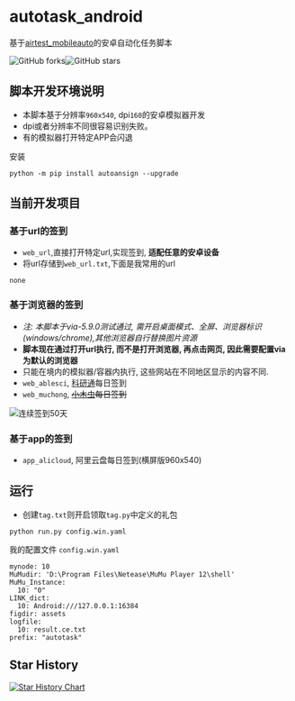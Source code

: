 # autotask_android

基于[airtest_mobileauto](https://pypi.org/project/airtest-mobileauto)的安卓自动化任务脚本

![GitHub forks](https://img.shields.io/github/forks/MobileAutoFlow/autoansign?color=60c5ba&style=for-the-badge)![GitHub stars](https://img.shields.io/github/stars/MobileAutoFlow/autoansign?color=ffd700&style=for-the-badge)


## 脚本开发环境说明
* 本脚本基于分辨率`960x540`, dpi`160`的安卓模拟器开发
* dpi或者分辨率不同很容易识别失败。
* 有的模拟器打开特定APP会闪退

安装

```
python -m pip install autoansign --upgrade
```

## 当前开发项目
### 基于url的签到
* `web_url`,直接打开特定url,实现签到, **适配任意的安卓设备**
* 将url存储到`web_url.txt`,下面是我常用的url
```
none
```

### 基于浏览器的签到
* *注: 本脚本于via-5.9.0测试通过, 需开启桌面模式、全屏、浏览器标识(windows/chrome),其他浏览器自行替换图片资源*
* **脚本现在通过打开url执行, 而不是打开浏览器, 再点击网页, 因此需要配置via为默认的浏览器**
* 只能在境内的模拟器/容器内执行, 这些网站在不同地区显示的内容不同.
* `web_ablesci`, [科研通](https://www.ablesci.com/)每日签到
* `web_muchong`, ~~[小木虫](https://muchong.com/bbs/)每日签到~~

![连续签到50天](https://private-user-images.githubusercontent.com/174871503/397235351-c1a55b1f-a8f0-4370-aec5-211ef40a1564.png?jwt=eyJhbGciOiJIUzI1NiIsInR5cCI6IkpXVCJ9.eyJpc3MiOiJnaXRodWIuY29tIiwiYXVkIjoicmF3LmdpdGh1YnVzZXJjb250ZW50LmNvbSIsImtleSI6ImtleTUiLCJleHAiOjE3MzQ1ODY3NzUsIm5iZiI6MTczNDU4NjQ3NSwicGF0aCI6Ii8xNzQ4NzE1MDMvMzk3MjM1MzUxLWMxYTU1YjFmLWE4ZjAtNDM3MC1hZWM1LTIxMWVmNDBhMTU2NC5wbmc_WC1BbXotQWxnb3JpdGhtPUFXUzQtSE1BQy1TSEEyNTYmWC1BbXotQ3JlZGVudGlhbD1BS0lBVkNPRFlMU0E1M1BRSzRaQSUyRjIwMjQxMjE5JTJGdXMtZWFzdC0xJTJGczMlMkZhd3M0X3JlcXVlc3QmWC1BbXotRGF0ZT0yMDI0MTIxOVQwNTM0MzVaJlgtQW16LUV4cGlyZXM9MzAwJlgtQW16LVNpZ25hdHVyZT00NWE2NDU5ZjVmNzQxODgzNmQ5YjJkNTg2NzAxNzFkMWZhNTE5NmM0OTRmZGM4NDA2NmFmMjM0OGExNGI4NTZiJlgtQW16LVNpZ25lZEhlYWRlcnM9aG9zdCJ9.dt6sksZbmDukgtwRmvqSPf9T0mvvmhLL7F_ZIMtU88w)

### 基于app的签到
* `app_alicloud`, 阿里云盘每日签到(横屏版960x540)




## 运行
* 创建`tag.txt`则开启领取`tag.py`中定义的礼包

```
python run.py config.win.yaml
```

我的配置文件 `config.win.yaml`
```
mynode: 10
MuMudir: 'D:\Program Files\Netease\MuMu Player 12\shell'
MuMu_Instance:
  10: "0"
LINK_dict:
  10: Android:///127.0.0.1:16384
figdir: assets
logfile:
  10: result.ce.txt
prefix: "autotask"
```


## Star History

[![Star History Chart](https://api.star-history.com/svg?repos=MobileAutoFlow/autoansign&type=Date)](https://star-history.com/#MobileAutoFlow/autoansign&Date)
